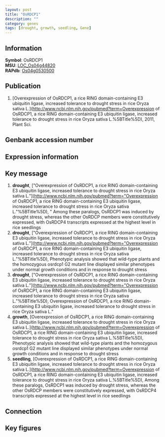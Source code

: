 ```yaml
---
layout: post
title: "OsRDCP1"
description: ""
category: genes
tags: [drought, growth, seedling, Gene]
---
```


## Information
__Symbol__: OsRDCP1  
__MSU__: [LOC_Os04g44820](http://rice.plantbiology.msu.edu/cgi-bin/ORF_infopage.cgi?orf=LOC_Os04g44820)  
__RAPdb__: [Os04g0530500](http://rapdb.dna.affrc.go.jp/viewer/gbrowse_details/irgsp1?name=Os04g0530500)  

## Publication
1. [Overexpression of OsRDCP1, a rice RING domain-containing E3 ubiquitin ligase, increased tolerance to drought stress in rice Oryza sativa L.](http://www.ncbi.nlm.nih.gov/pubmed?term=Overexpression of OsRDCP1, a rice RING domain-containing E3 ubiquitin ligase, increased tolerance to drought stress in rice Oryza sativa L.%5BTitle%5D), 2011, Plant Sci.

## Genbank accession number

## Expression information

## Key message
1. __drought__, ["Overexpression of OsRDCP1, a rice RING domain-containing E3 ubiquitin ligase, increased tolerance to drought stress in rice Oryza sativa L."](http://www.ncbi.nlm.nih.gov/pubmed?term="Overexpression of OsRDCP1, a rice RING domain-containing E3 ubiquitin ligase, increased tolerance to drought stress in rice Oryza sativa L."%5BTitle%5D), " Among these paralogs, OsRDCP1 was induced by drought stress, whereas the other OsRDCP members were constitutively expressed, with OsRDCP4 transcripts expressed at the highest level in rice seedlings
2. __drought__, ["Overexpression of OsRDCP1, a rice RING domain-containing E3 ubiquitin ligase, increased tolerance to drought stress in rice Oryza sativa L."](http://www.ncbi.nlm.nih.gov/pubmed?term="Overexpression of OsRDCP1, a rice RING domain-containing E3 ubiquitin ligase, increased tolerance to drought stress in rice Oryza sativa L."%5BTitle%5D),  Phenotypic analysis showed that wild-type plants and the homozygous osrdcp1 G2 mutant line displayed similar phenotypes under normal growth conditions and in response to drought stress
3. __drought__, ["Overexpression of OsRDCP1, a rice RING domain-containing E3 ubiquitin ligase, increased tolerance to drought stress in rice Oryza sativa L."](http://www.ncbi.nlm.nih.gov/pubmed?term="Overexpression of OsRDCP1, a rice RING domain-containing E3 ubiquitin ligase, increased tolerance to drought stress in rice Oryza sativa L."%5BTitle%5D), Overexpression of OsRDCP1, a rice RING domain-containing E3 ubiquitin ligase, increased tolerance to drought stress in rice Oryza sativa L."
4. __growth__, [Overexpression of OsRDCP1, a rice RING domain-containing E3 ubiquitin ligase, increased tolerance to drought stress in rice Oryza sativa L.](http://www.ncbi.nlm.nih.gov/pubmed?term=Overexpression of OsRDCP1, a rice RING domain-containing E3 ubiquitin ligase, increased tolerance to drought stress in rice Oryza sativa L.%5BTitle%5D),  Phenotypic analysis showed that wild-type plants and the homozygous osrdcp1 G2 mutant line displayed similar phenotypes under normal growth conditions and in response to drought stress
5. __seedling__, [Overexpression of OsRDCP1, a rice RING domain-containing E3 ubiquitin ligase, increased tolerance to drought stress in rice Oryza sativa L.](http://www.ncbi.nlm.nih.gov/pubmed?term=Overexpression of OsRDCP1, a rice RING domain-containing E3 ubiquitin ligase, increased tolerance to drought stress in rice Oryza sativa L.%5BTitle%5D),  Among these paralogs, OsRDCP1 was induced by drought stress, whereas the other OsRDCP members were constitutively expressed, with OsRDCP4 transcripts expressed at the highest level in rice seedlings

## Connection

## Key figures


